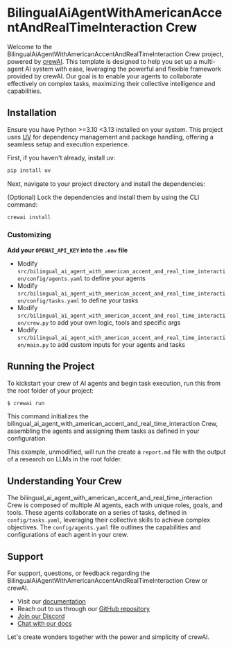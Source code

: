 # BilingualAiAgentWithAmericanAccentAndRealTimeInteraction Crew

Welcome to the BilingualAiAgentWithAmericanAccentAndRealTimeInteraction Crew project, powered by [crewAI](https://crewai.com). This template is designed to help you set up a multi-agent AI system with ease, leveraging the powerful and flexible framework provided by crewAI. Our goal is to enable your agents to collaborate effectively on complex tasks, maximizing their collective intelligence and capabilities.

## Installation

Ensure you have Python >=3.10 <3.13 installed on your system. This project uses [UV](https://docs.astral.sh/uv/) for dependency management and package handling, offering a seamless setup and execution experience.

First, if you haven't already, install uv:

```bash
pip install uv
```

Next, navigate to your project directory and install the dependencies:

(Optional) Lock the dependencies and install them by using the CLI command:
```bash
crewai install
```
### Customizing

**Add your `OPENAI_API_KEY` into the `.env` file**

- Modify `src/bilingual_ai_agent_with_american_accent_and_real_time_interaction/config/agents.yaml` to define your agents
- Modify `src/bilingual_ai_agent_with_american_accent_and_real_time_interaction/config/tasks.yaml` to define your tasks
- Modify `src/bilingual_ai_agent_with_american_accent_and_real_time_interaction/crew.py` to add your own logic, tools and specific args
- Modify `src/bilingual_ai_agent_with_american_accent_and_real_time_interaction/main.py` to add custom inputs for your agents and tasks

## Running the Project

To kickstart your crew of AI agents and begin task execution, run this from the root folder of your project:

```bash
$ crewai run
```

This command initializes the bilingual_ai_agent_with_american_accent_and_real_time_interaction Crew, assembling the agents and assigning them tasks as defined in your configuration.

This example, unmodified, will run the create a `report.md` file with the output of a research on LLMs in the root folder.

## Understanding Your Crew

The bilingual_ai_agent_with_american_accent_and_real_time_interaction Crew is composed of multiple AI agents, each with unique roles, goals, and tools. These agents collaborate on a series of tasks, defined in `config/tasks.yaml`, leveraging their collective skills to achieve complex objectives. The `config/agents.yaml` file outlines the capabilities and configurations of each agent in your crew.

## Support

For support, questions, or feedback regarding the BilingualAiAgentWithAmericanAccentAndRealTimeInteraction Crew or crewAI.
- Visit our [documentation](https://docs.crewai.com)
- Reach out to us through our [GitHub repository](https://github.com/joaomdmoura/crewai)
- [Join our Discord](https://discord.com/invite/X4JWnZnxPb)
- [Chat with our docs](https://chatg.pt/DWjSBZn)

Let's create wonders together with the power and simplicity of crewAI.
